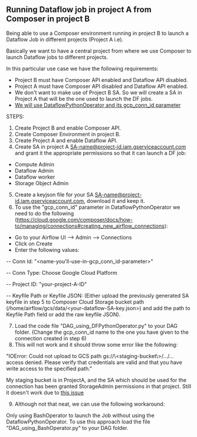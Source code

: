 <h2>Running Dataflow job in project A from Composer in project B</h2>

Being able to use a Composer environment running in project B to launch a Dataflow Job in different projects (Project A i.e).

Basically we want to have a central project from where we use Composer to launch Dataflow jobs to different projects.


In this particular use case we have the following requirements:
<ul>
<li> Project B must have Composer API enabled and Dataflow API disabled.</li>
    <li> Project A must have Composer API disabled and Dataflow API enabled.</li>
<li> We don't want to  make use of Project B SA. So we will create a SA in Project A that will be the one used to launch the DF jobs.</li>
<li><a href=https://airflow.apache.org/integration.html#dataflowpythonoperator>We will use DataflowPythonOperator and its gcp_conn_id parameter </a> </li>
</ul>

STEPS:

1. Create Project B and enable Composer API.
2. Create Composer Environment in project B.
3. Create Project A and enable Dataflow API.
4. Create SA in project A <SA-name@project-id.iam.gserviceaccount.com> and grant it the appropriate permissions so that it can launch a DF job:
<ul>
<li>Compute Admin</li>
<li>Dataflow Admin</li>
<li>Dataflow worker</li>
<li>Storage Object Admin</li>
</ul>

5. Create a keyjson file for your SA <SA-name@project-id.iam.gserviceaccount.com>, download it and keep it. 
6. To use the "gcp_conn_id" parameter in DataflowPythonOperator we need to do the following (https://cloud.google.com/composer/docs/how-to/managing/connections#creating_new_airflow_connections):

- Go to your Airflow UI --> Admin --> Connections
- Click on Create
- Enter the following values:

-- Conn Id: "<name-you'll-use-in-gcp_conn_id-parameter>"

-- Conn Type: Choose Google Cloud Platform

-- Project ID: "your-project-A-ID"
    
-- Keyfile Path or Keyfile JSON: (Either upload the previously generated SA keyfile in step 5 to Composer Cloud Storage bucket path (/home/airflow/gcs/data/<your-dataflow-SA-key.json>) and add the path to Keyfile Path field or add the raw keyfile JSON).

7. Load the code file "DAG_using_DFPythonOperator.py" to your DAG folder. (Change the gcp_conn_id name to the one you have given to the connection created in step 6)
8. This will not work and it should throw some error like the following:

"IOError: Could not upload to GCS path gs://\\<staging-bucket\\>/.../... access denied. Please verify that credentials are valid and that you have write access to the specified path."

My staging bucket is in ProjectA, and the SA which should be used for the connection has been granted StorageAdmin permissions in that project. Still it doesn't work due to <a href=https://issues.apache.org/jira/browse/AIRFLOW-2009>this issue</a>

9. Although not that neat, we can use the following workaround: 

Only using BashOperator to launch the Job without using the DataflowPythonOperator. To use this approach load the file "DAG_using_BashOperator.py" to your DAG folder.

